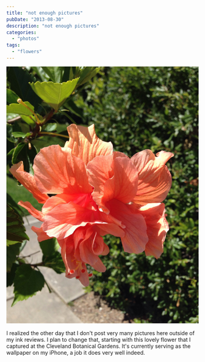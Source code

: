 ```yaml
---
title: "not enough pictures"
pubDate: "2013-08-30"
description: "not enough pictures"
categories:
  - "photos"
tags:
  - "flowers"
---
```


![Flower](flower.jpg)

I realized the other day that I don't post very many pictures here outside of my ink reviews. I plan to change that, starting with this lovely flower that I captured at the Cleveland Botanical Gardens. It's currently serving as the wallpaper on my iPhone, a job it does very well indeed.
